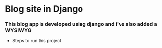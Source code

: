 # Blog site in Django
### This blog app is developed using django and i've also added a WYSIWYG
* Steps to run this project

